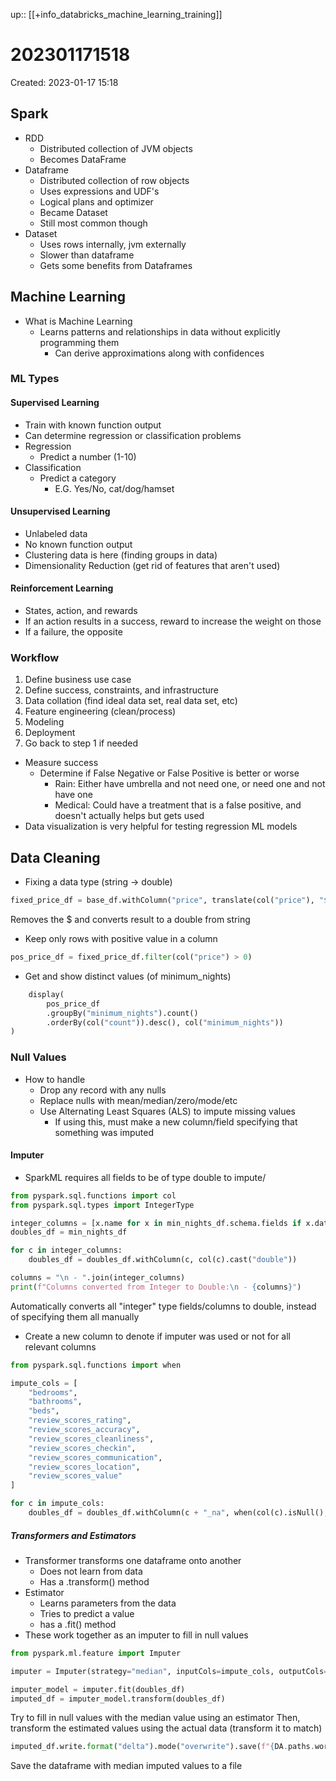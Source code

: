 up:: [[+info_databricks_machine_learning_training]]

# 202301171518

Created: 2023-01-17 15:18

## Spark

- RDD
	- Distributed collection of JVM objects
	- Becomes DataFrame
- Dataframe
	- Distributed collection of row objects
	- Uses expressions and UDF's
	- Logical plans and optimizer
	- Became Dataset
	- Still most common though
- Dataset
	- Uses rows internally, jvm externally
	- Slower than dataframe
	- Gets some benefits from Dataframes

## Machine Learning

- What is Machine Learning
	- Learns patterns and relationships in data without explicitly programming them
		- Can derive approximations along with confidences

### ML Types

#### Supervised Learning

- Train with known function output
- Can determine regression or classification problems
- Regression
	- Predict a number (1-10)
- Classification
	- Predict a category
		- E.G. Yes/No, cat/dog/hamset

#### Unsupervised Learning

- Unlabeled data
- No known function output
- Clustering data is here (finding groups in data)
- Dimensionality Reduction (get rid of features that aren't used)

#### Reinforcement Learning

- States, action, and rewards
- If an action results in a success, reward to increase the weight on those
- If a failure, the opposite

### Workflow

1. Define business use case
2. Define success, constraints, and infrastructure
3. Data collation (find ideal data set, real data set, etc)
4. Feature engineering (clean/process)
5. Modeling
6. Deployment
7. Go back to step 1 if needed

- Measure success
	- Determine if False Negative or False Positive is better or worse
		- Rain: Either have umbrella and not need one, or need one and not have one
		- Medical: Could have a treatment that is a false positive, and doesn't actually helps but gets used
- Data visualization is very helpful for testing regression ML models

## Data Cleaning

- Fixing a data type (string -> double)

```python
fixed_price_df = base_df.withColumn("price", translate(col("price"), "$,", "").cast("double"))
```

Removes the $ and converts result to a double from string

- Keep only rows with positive value in a column

```python
pos_price_df = fixed_price_df.filter(col("price") > 0)
```

- Get and show distinct values (of minimum_nights)

```python
	display(
		pos_price_df
		.groupBy("minimum_nights").count()
		.orderBy(col("count")).desc(), col("minimum_nights"))
)
```

### Null Values

- How to handle
	- Drop any record with any nulls
	- Replace nulls with mean/median/zero/mode/etc
	- Use Alternating Least Squares (ALS) to impute missing values
		- If using this, must make a new column/field specifying that something was imputed

#### Imputer

- SparkML requires all fields to be of type double to impute/

```python
from pyspark.sql.functions import col
from pyspark.sql.types import IntegerType

integer_columns = [x.name for x in min_nights_df.schema.fields if x.dataType == IntegerType()]
doubles_df = min_nights_df

for c in integer_columns:
    doubles_df = doubles_df.withColumn(c, col(c).cast("double"))

columns = "\n - ".join(integer_columns)
print(f"Columns converted from Integer to Double:\n - {columns}")
```

Automatically converts all "integer" type fields/columns to double, instead of specifying them all manually

- Create a new column to denote if imputer was used or not for all relevant columns

```python
from pyspark.sql.functions import when

impute_cols = [
    "bedrooms",
    "bathrooms",
    "beds", 
    "review_scores_rating",
    "review_scores_accuracy",
    "review_scores_cleanliness",
    "review_scores_checkin",
    "review_scores_communication",
    "review_scores_location",
    "review_scores_value"
]

for c in impute_cols:
    doubles_df = doubles_df.withColumn(c + "_na", when(col(c).isNull(), 1.0).otherwise(0.0))
```

##### Transformers and Estimators

- Transformer transforms one dataframe onto another
	- Does not learn from data
	- Has a .transform() method
- Estimator
	- Learns parameters from the data
	- Tries to predict a value
	- has a .fit() method
- These work together as an imputer to fill in null values

```python
from pyspark.ml.feature import Imputer

imputer = Imputer(strategy="median", inputCols=impute_cols, outputCols=impute_cols)

imputer_model = imputer.fit(doubles_df)
imputed_df = imputer_model.transform(doubles_df)
```

Try to fill in null values with the median value using an estimator
	Then, transform the estimated values using the actual data (transform it to match)

```python
imputed_df.write.format("delta").mode("overwrite").save(f"{DA.paths.working_dir}/imputed_results")
```

Save the dataframe with median imputed values to a file
